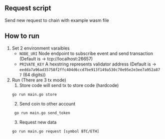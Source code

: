 ## Request script

Send new request to chain with example wasm file

## How to run

1. Set 2 environment varaibles
   - `NODE_URI` Node endpoint to subscribe event and send transaction (Default is -> tcp://localhost:26657)
   - `PRIVATE_KEY` A hexstring represents validator address (Default is -> `eedda7a96ad35758f2ffc404d6ccd7be913f149a530c70e95e2e3ee7a952a877` (64 digits))
2. Run (There are 3 tx mode)
   1. Store code will send tx to store code (hardcode)
   ```
   go run main.go store
   ```
   2. Send coin to other account
   ```
    go run main.go send_token
   ```
   3. Request new data
   ```
   go run main.go request [symbol BTC/ETH]
   ```
